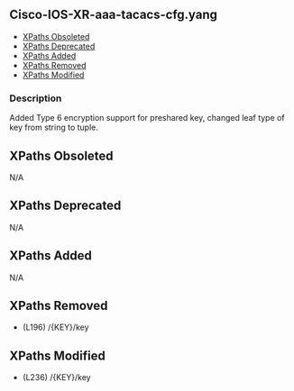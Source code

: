 ## Cisco-IOS-XR-aaa-tacacs-cfg.yang

- [XPaths Obsoleted](#xpaths-obsoleted)
- [XPaths Deprecated](#xpaths-deprecated)
- [XPaths Added](#xpaths-added)
- [XPaths Removed](#xpaths-removed)
- [XPaths Modified](#xpaths-modified)

### Description

Added Type 6 encryption support for preshared key, changed leaf type of key from string to tuple.

## XPaths Obsoleted

N/A

## XPaths Deprecated

N/A

## XPaths Added

N/A

## XPaths Removed

- (L196)	/{KEY}/key

## XPaths Modified

- (L236)	/{KEY}/key

